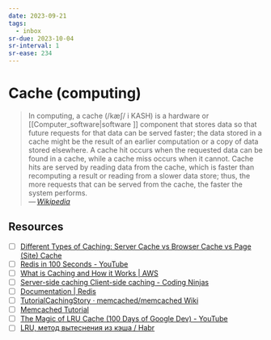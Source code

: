 ```yaml
---
date: 2023-09-21
tags:
  - inbox
sr-due: 2023-10-04
sr-interval: 1
sr-ease: 234
---
```


# Cache (computing)

> In computing, a cache (/kæʃ/ i KASH) is a hardware or
> [[Computer_software|software ]] component that stores data so that future
> requests for that data can be served faster; the data stored in a cache might
> be the result of an earlier computation or a copy of data stored elsewhere. A
> cache hit occurs when the requested data can be found in a cache, while a
> cache miss occurs when it cannot. Cache hits are served by reading data from
> the cache, which is faster than recomputing a result or reading from a slower
> data store; thus, the more requests that can be served from the cache, the
> faster the system performs.\
> — <cite>[Wikipedia](https://en.wikipedia.org/wiki/Cache_\(computing\))</cite>

## Resources

- [ ] [Different Types of Caching: Server Cache vs Browser Cache vs Page (Site) Cache](https://wp-rocket.me/wordpress-cache/different-types-of-caching/)
- [ ] [Redis in 100 Seconds - YouTube](https://www.youtube.com/watch?v=G1rOthIU-uo)
- [ ] [What is Caching and How it Works | AWS](https://aws.amazon.com/caching/)
- [ ] [Server-side caching Client-side caching - Coding Ninjas](https://www.codingninjas.com/studio/library/server-side-caching-and-client-side-caching)
- [ ] [Documentation | Redis](https://redis.io/docs/)
- [ ] [TutorialCachingStory · memcached/memcached Wiki](https://github.com/memcached/memcached/wiki/TutorialCachingStory)
- [ ] [Memcached Tutorial](https://www.tutorialspoint.com/memcached/index.htm)
- [ ] [The Magic of LRU Cache (100 Days of Google Dev) - YouTube](https://www.youtube.com/watch?v=R5ON3iwx78M)
- [ ] [LRU, метод вытеснения из кэша / Habr](https://habr.com/en/articles/136758/)
